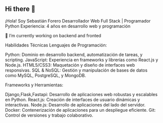 ## Hi there 👋

¡Hola! Soy Sebastián Forero
Desarrollador Web Full Stack | Programador Python
Experiencia: 4 años en desarrollo web y programación

🔭 I’m currently working on backend and fronted

Habilidades Técnicas
Lenguajes de Programación:

Python: Dominio en desarrollo backend, automatización de tareas, y scripting.
JavaScript: Experiencia en frameworks y librerías como React.js y Node.js.
HTML5/CSS3: Maquetación y diseño de interfaces web responsivas.
SQL & NoSQL: Gestión y manipulación de bases de datos como MySQL, PostgreSQL, y MongoDB.

Frameworks y Herramientas:

Django,Flask,Fastapi: Desarrollo de aplicaciones web robustas y escalables en Python.
React.js: Creación de interfaces de usuario dinámicas y interactivas.
Node.js: Desarrollo de aplicaciones del lado del servidor.
Docker: Contenerización de aplicaciones para un despliegue eficiente.
Git: Control de versiones y trabajo colaborativo.




